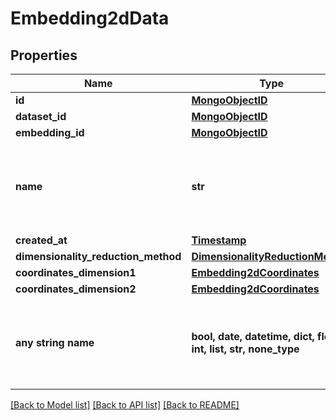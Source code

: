 # Embedding2dData


## Properties
Name | Type | Description | Notes
------------ | ------------- | ------------- | -------------
**id** | [**MongoObjectID**](MongoObjectID.md) |  | 
**dataset_id** | [**MongoObjectID**](MongoObjectID.md) |  | 
**embedding_id** | [**MongoObjectID**](MongoObjectID.md) |  | 
**name** | **str** | Name of the 2d embedding (default is embedding name + __2d) | 
**created_at** | [**Timestamp**](Timestamp.md) |  | 
**dimensionality_reduction_method** | [**DimensionalityReductionMethod**](DimensionalityReductionMethod.md) |  | 
**coordinates_dimension1** | [**Embedding2dCoordinates**](Embedding2dCoordinates.md) |  | [optional] 
**coordinates_dimension2** | [**Embedding2dCoordinates**](Embedding2dCoordinates.md) |  | [optional] 
**any string name** | **bool, date, datetime, dict, float, int, list, str, none_type** | any string name can be used but the value must be the correct type | [optional]

[[Back to Model list]](../README.md#documentation-for-models) [[Back to API list]](../README.md#documentation-for-api-endpoints) [[Back to README]](../README.md)


